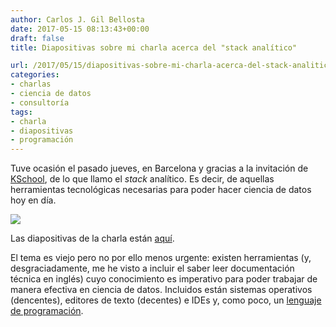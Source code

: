```yaml
---
author: Carlos J. Gil Bellosta
date: 2017-05-15 08:13:43+00:00
draft: false
title: Diapositivas sobre mi charla acerca del "stack analítico"

url: /2017/05/15/diapositivas-sobre-mi-charla-acerca-del-stack-analitico/
categories:
- charlas
- ciencia de datos
- consultoría
tags:
- charla
- diapositivas
- programación
---
```


Tuve ocasión el pasado jueves, en Barcelona y gracias a la invitación de [KSchool](http://kschool.com/), de lo que llamo el _stack_ analítico. Es decir, de aquellas herramientas tecnológicas necesarias para poder hacer ciencia de datos hoy en día.

![](/wp-uploads/2017/05/pila_paja.jpg)


Las diapositivas de la charla están [aquí](http://datanalytics.com/uploads/charla_stack_analitico/charla_stack_analitico_201705.html).

El tema es viejo pero no por ello menos urgente: existen herramientas (y, desgraciadamente, me he visto a incluir el saber leer documentación técnica en inglés) cuyo conocimiento es imperativo para poder trabajar de manera efectiva en ciencia de datos. Incluidos están sistemas operativos (dencentes), editores de texto (decentes) e IDEs y, como poco, un [lenguaje de programación](http://andrewgelman.com/2017/05/14/computer-programming-prerequisite-learning-statistics/).
